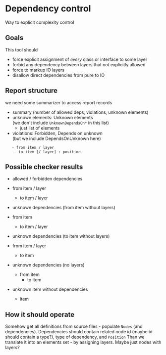 # Dependency control
Way to explicit complexity control

## Goals
This tool should 
 - force explicit assignment of _every_ class or interface to some layer
 - forbid any dependency between layers that not explicitly allowed
 - force to markup IO layers
 - disallow direct dependencies from pure to IO

## Report structure
we need some summarizer to access report records
 - summary (number of allowed deps, violations, unknown elements)
 - unknown elements: Unknown elements  
   (we don't include `UnknownDependsOn*` in this list)
   - just list of elements
 - violations: Forbidden, Depends on unknown  
   (but we include DependsOnUnknown here)
```
   - from item / layer
    - to item [/ layer] : position
```

## Possible checker results
 - allowed / forbidden dependencies
  - from item / layer
    - to item / layer
   
 - unknown dependencies (from item without layers)
  - from item
    - to item / layer

 - unknown dependencies (to item without layers)
  - from item / layer
    - to item

- unknown dependencies (no layers)
    - from item
        - to item

 - unknown item without dependencies
    - item


## How it should operate
Somehow get all definitions from source files - populate `Nodes` (and dependencies).
Dependencies should contain related node id (maybe id should contain a type?), type of dependency, and `Position`
Than we translate it into an elements set - by assigning layers. Maybe just nodes with layers?
